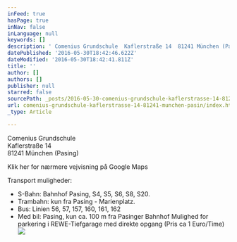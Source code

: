 ```yaml
---
inFeed: true
hasPage: true
inNav: false
inLanguage: null
keywords: []
description: ' Comenius Grundschule  Kaflerstraße 14  81241 München (Pasing) '
datePublished: '2016-05-30T18:42:46.622Z'
dateModified: '2016-05-30T18:42:41.811Z'
title: ''
author: []
authors: []
publisher: null
starred: false
sourcePath: _posts/2016-05-30-comenius-grundschule-kaflerstrasse-14-81241-munchen-pasin.md
url: comenius-grundschule-kaflerstrasse-14-81241-munchen-pasin/index.html
_type: Article

---
```

Comenius Grundschule   
Kaflerstraße 14   
81241 München (Pasing) 

Klik her for nærmere vejvisning på Google Maps 

Transport muligheder: 

* S-Bahn: Bahnhof Pasing, S4, S5, S6, S8, S20\. 
* Trambahn: kun fra Pasing - Marienplatz. 
* Bus: Linien 56, 57, 157, 160, 161, 162 
* Med bil: Pasing, kun ca. 100 m fra Pasinger Bahnhof Mulighed for parkering i REWE-Tiefgarage med direkte opgang (Pris ca 1 Euro/Time)
![](https://the-grid-user-content.s3-us-west-2.amazonaws.com/5572e22c-0802-47e2-9ea3-dc8a337da8d4.jpg)